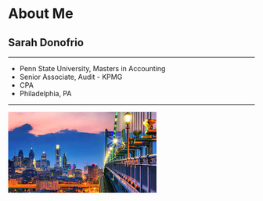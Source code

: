 # About Me

## Sarah Donofrio 
___

* Penn State University, Masters in Accounting
* Senior Associate, Audit - KPMG
* CPA 
* Philadelphia, PA
___

![philadelphia](philadelphia.jfif)
